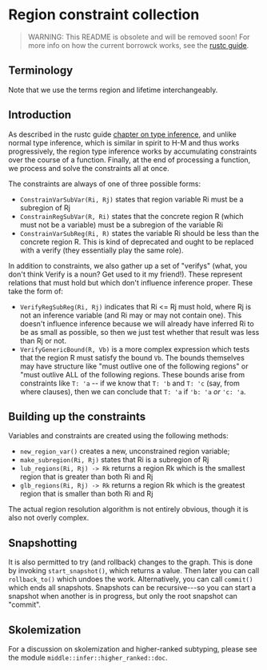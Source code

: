 # Region constraint collection

> WARNING: This README is obsolete and will be removed soon! For
> more info on how the current borrowck works, see the [rustc guide].

[rustc guide]: https://rust-lang-nursery.github.io/rustc-guide/mir/borrowck.html

## Terminology

Note that we use the terms region and lifetime interchangeably.

## Introduction

As described in the rustc guide [chapter on type inference][ti], and unlike
normal type inference, which is similar in spirit to H-M and thus
works progressively, the region type inference works by accumulating
constraints over the course of a function.  Finally, at the end of
processing a function, we process and solve the constraints all at
once.

[ti]: https://rust-lang-nursery.github.io/rustc-guide/type-inference.html

The constraints are always of one of three possible forms:

- `ConstrainVarSubVar(Ri, Rj)` states that region variable Ri must be
  a subregion of Rj
- `ConstrainRegSubVar(R, Ri)` states that the concrete region R (which
  must not be a variable) must be a subregion of the variable Ri
- `ConstrainVarSubReg(Ri, R)` states the variable Ri should be less
  than the concrete region R. This is kind of deprecated and ought to
  be replaced with a verify (they essentially play the same role).

In addition to constraints, we also gather up a set of "verifys"
(what, you don't think Verify is a noun? Get used to it my
friend!). These represent relations that must hold but which don't
influence inference proper. These take the form of:

- `VerifyRegSubReg(Ri, Rj)` indicates that Ri <= Rj must hold,
  where Rj is not an inference variable (and Ri may or may not contain
  one). This doesn't influence inference because we will already have
  inferred Ri to be as small as possible, so then we just test whether
  that result was less than Rj or not.
- `VerifyGenericBound(R, Vb)` is a more complex expression which tests
  that the region R must satisfy the bound `Vb`. The bounds themselves
  may have structure like "must outlive one of the following regions"
  or "must outlive ALL of the following regions. These bounds arise
  from constraints like `T: 'a` -- if we know that `T: 'b` and `T: 'c`
  (say, from where clauses), then we can conclude that `T: 'a` if `'b:
  'a` *or* `'c: 'a`.

## Building up the constraints

Variables and constraints are created using the following methods:

- `new_region_var()` creates a new, unconstrained region variable;
- `make_subregion(Ri, Rj)` states that Ri is a subregion of Rj
- `lub_regions(Ri, Rj) -> Rk` returns a region Rk which is
  the smallest region that is greater than both Ri and Rj
- `glb_regions(Ri, Rj) -> Rk` returns a region Rk which is
  the greatest region that is smaller than both Ri and Rj

The actual region resolution algorithm is not entirely
obvious, though it is also not overly complex.

## Snapshotting

It is also permitted to try (and rollback) changes to the graph.  This
is done by invoking `start_snapshot()`, which returns a value.  Then
later you can call `rollback_to()` which undoes the work.
Alternatively, you can call `commit()` which ends all snapshots.
Snapshots can be recursive---so you can start a snapshot when another
is in progress, but only the root snapshot can "commit".

## Skolemization

For a discussion on skolemization and higher-ranked subtyping, please
see the module `middle::infer::higher_ranked::doc`.
